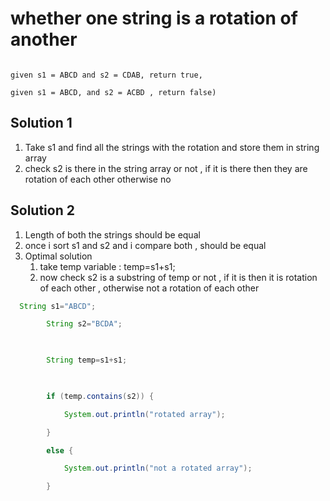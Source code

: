 # whether one string is a rotation of another
```

given s1 = ABCD and s2 = CDAB, return true, 

given s1 = ABCD, and s2 = ACBD , return false)
```

## Solution 1
1. Take s1 and find all the strings with the rotation and store them in string array
2. check s2 is there in the string array or not , if it is there then they are rotation of each other otherwise no


## Solution 2
1. Length of both the strings should be equal
2. once i sort s1 and s2 and i compare both , should be equal
3. Optimal solution 
	1. take temp variable : temp=s1+s1;
	2. now check s2 is a substring of temp or not , if it is then it is rotation of each other , otherwise not a rotation of each other


```java
  String s1="ABCD";

        String s2="BCDA";

  

        String temp=s1+s1;

  

        if (temp.contains(s2)) {

            System.out.println("rotated array");

        }

        else {

            System.out.println("not a rotated array");

        }
```
